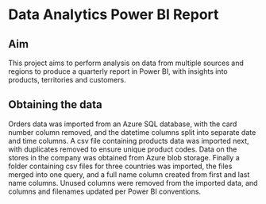 # Data Analytics Power BI Report

## Aim
This project aims to perform analysis on data from multiple sources and regions to produce a quarterly report in Power BI, with insights into products, territories and customers.

## Obtaining the data
Orders data was imported from an Azure SQL database, with the card number column removed, and the datetime columns split into separate date and time columns. A csv file containing products data was imported next, with duplicates removed to ensure unique product codes. Data on the stores in the company was obtained from Azure blob storage. Finally a folder containing csv files for three countries was imported, the files merged into one query, and a full name column created from first and last name columns. Unused columns were removed from the imported data, and columns and filenames updated per Power BI conventions.
